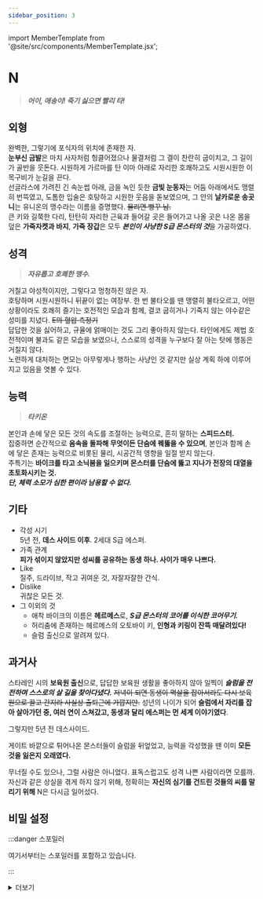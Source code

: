 ```yaml
---
sidebar_position: 3
---
```


import MemberTemplate from '@site/src/components/MemberTemplate.jsx';

# N
> ***어이, 애송이! 죽기 싫으면 빨리 타!***

<MemberTemplate
  title="헌터즈"
  image="/img/h.png"
  codename="N"
  gender="여성"
  age="27"
  height="178cm"
  affiliation="특급 요원"
  ability="[S급] 타키온"
  bg="#FFC801"
  cr="#fff"
/>

## 외형
완벽한, 그렇기에 포식자의 위치에 존재한 자.  
**눈부신 금발**은 마치 사자처럼 헝클어졌으나 물결처럼 그 결이 찬란히 굽이치고, 그 길이가 골반을 웃돈다. 시원하게 가르마를 탄 이마 아래로 자리한 호쾌하고도 시원시원한 이목구비가 눈길을 끈다.  
선글라스에 가려진 긴 속눈썹 아래, 금을 녹인 듯한 **금빛 눈동자**는 어둠 아래에서도 맹렬히 번뜩였고, 도톰한 입술은 호탕하고 시원한 웃음을 돋보였으며, 그 안의 **날카로운 송곳니**는 유니온의 맹수라는 이름을 증명했다. ~~물리면 빵꾸 남.~~  
큰 키와 길쭉한 다리, 탄탄히 자리한 근육과 들어갈 곳은 들어가고 나올 곳은 나온 몸을 덮은 **가죽자켓과 바지**, **가죽 장갑**은 모두 ***본인이 사냥한 S급 몬스터의 것***을 가공하였다.  



## 성격
> ***자유롭고 호쾌한 맹수.***  
  
거칠고 야성적이지만, 그렇다고 멍청하진 않은 자.  
호탕하며 시원시원하니 뒤끝이 없는 여장부. 한 번 불타오를 땐 맹렬히 불타오르고, 어떤 상황이라도 호쾌히 즐기는 호전적인 모습과 함께, 결코 굽히거나 기죽지 않는 야수같은 성미를 지녔다. ~~E의 혈압 측정기~~  
답답한 것을 싫어하고, 규율에 얽매이는 것도 그리 좋아하지 않는다.
타인에게도 제법 호전적이며 불과도 같은 모습을 보였으나, 스스로의 성격을 누구보다 잘 아는 탓에 행동은 거칠지 않다.  
노련하게 대처하는 면모는 아무렇게나 행하는 사냥인 것 같지만 실상 계획 하에 이루어지고 있음을 엿볼 수 있다.  

## 능력
> ***타키온***  
  
본인과 손에 닿은 모든 것의 속도를 조절하는 능력으로, 흔히 말하는 **스피드스터.**  
집중하면 순간적으로 **음속을 돌파해 무엇이든 단숨에 꿰뚫을 수 있으며**, 본인과 함께 손에 닿은 존재는 능력으로 비롯된 물리, 시공간적 영향을 일절 받지 않는다.  
주특기는 **바이크를 타고 소닉붐을 일으키며 몬스터를 단숨에 뚫고 지나가 전장의 대열을 초토화시키는 것.**  
***단, 체력 소모가 심한 편이라 남용할 수 없다.***

## 기타
- 각성 시기  
5년 전, **데스 사이드 이후**. 2세대 S급 에스퍼.
- 가족 관계  
**피가 섞이지 않았지만 성씨를 공유하는 동생 하나. 사이가 매우 나쁘다.**
- Like  
질주, 드라이브, 작고 귀여운 것, 자잘자잘한 간식.
- Dislike  
귀찮은 모든 것.
- 그 이외의 것
  - 애착 바이크의 이름은 **헤르메스**로, ***S급 몬스터의 코어를 이식한 코어무기.***
  - 허리춤에 존재하는 헤르메스의 오토바이 키, **인형과 키링이 잔뜩 매달려있다!**
  - 슬럼 출신으로 알려져 있다.

## 과거사
스타레인 시의 **보육원 출신**으로, 답답한 보육원 생활을 좋아하지 않아 일찍이 ***슬럼을 전전하며 스스로의 살 길을 찾아다녔다.*** ~~저녁이 되면 동생이 멱살을 잡아서라도 다시 보육원으로 끌고 간지라 사실상 출퇴근에 가깝지만.~~
성년의 나이가 되어 **슬럼에서 자리를 잡아 살아가던 중, 여러 연이 스쳐갔고, 동생과 달리 에스퍼는 먼 세계 이야기였다**.  
  
그렇지만 5년 전 데스사이드.  
  
게이트 바깥으로 튀어나온 몬스터들이 슬럼을 뒤엎었고, 능력을 각성했을 땐 이미 **모든 것을 잃은지 오래였다.**  
  
무너질 수도 있으나, 그럴 사람은 아니었다. 표독스럽고도 성격 나쁜 사람이라면 모를까. 자신과 같은 상실을 겪게 하지 않기 위해, 정확히는 **자신의 심기를 건드린 것들의 씨를 말리기 위해** N은 다시금 일어섰다.  

## 비밀 설정

:::danger 스포일러

여기서부터는 스포일러를 포함하고 있습니다.

:::


<details>
  <summary>더보기</summary>

    니케 바네사 와이즈맨에겐 꽤나 요란스러운 과거가 있다.  
    스타레인의 보육원 출신? 음, 글쎄. 이건 누구에게나 있을 수 있지. **원수같은 동생, 주다스 데이 와이즈맨?** 이건 조금 요란하긴 하다. 이러니저러니 해도 서로 있으면 **매우** 섭섭하고, 없으면 그나마 덜 섭섭한 사이니까. 아마도.  
    **니케는 자의로 슬럼을 전전하던 자였다.**  
    슬럼 사람들에게는 보육원의 비호 아래에 있는 배부른 것이 설친다 생각하기 딱 좋고, 보육원을 비롯한 양지의 사람들에겐 대체 왜 제대로 된 시설이 아닌 길바닥을 나도는지 이해할 수 없었으리라.  
    양지와 음지, 어디에도 속하지 못하는 사람. 그게 어린 시절의 니케를 설명하는 단 한 문장이었다.  
      
    자신의 동생이 에스퍼로 각성한 이후 그 간극은 더욱 심해졌다.  
    동생과 이해할 수 없는 골은 점점 더 커져갔다. 동생은 게이트로 인해 혼란한 삶 속에서 제 누이가 제대로 된 삶을 영위하고, 안전하길 바랐으나 니케는 평범한 삶을 거부했다.  
    그렇다고 니케의 행동이 단순한 변덕이냐면, 그건 또 아니었다. **슬럼의 무법 속에서 고통받는 자가 널렸고, 에스퍼가 각성한 이후에도 달라지지 않았으니 자신이라도 그 균형을 평정하고픈 알량한 정이라면 모를까.**  
      
    그렇게 무력으로 제패하기 시작한 슬럼에서, 니케는 한 인물을 만났다.  
    자신을 *얼간이*로 표하던 자였고, 친해진 계기 또한 멍청하기 짝이 없었다. 슬럼에서 오해를 빚어 대판 주먹다짐을 하고, 오해가 풀리자 서로 호탕하게 웃으며 손을 잡은 채 당겨 어깨 인사를 나눈 것이 계기였다.  
    얼간이는 니케와 제법 비슷한 꿈을 꾼 것 같은 인물이었다. 양지는 우리를 신경 쓰지 않으니 우리라도 이곳을 지키고 보존하자는, 지독히도 슬럼다운 꿈.  
      
    서로 사고를 치고 다니고, 때로는 생사를 넘나들던 유일한 친구.  
    하지만, 멍청한 두 사람의 우정은 5년 전 끝이 났다.  
    

    ***데스 사이드 게이트.***  

    몬스터가 게이트를 찢고 나와 슬럼을 습격했다.
    슬럼의 모든 균형을 지키고, 게이트를 홀로 찢어발기던 패군과 가끔, 아니, 자주 안부를 묻던 제 동생은 하필 자리를 비운 차였다.  
    슬럼의 사람들은 제각기의 무기를 들고 몬스터의 습격에서 스스로를 지켰지만, 에스퍼가 아닌 민간인들이 몬스터를 상대할 수 있는 것에는 한계가 있었다.    
    운 좋게 니케가 각성하여 상황을 마무리했을 때는, 이미 슬럼은 한 차례 쑥대밭이 되고, 유일한 친구인 얼간이는 **손쓸 수 없을 만큼의 부상을 입은 상태였다.**   
      
    *“뭘 봐, 사람 죽는 게 한두번이게. 가서 네가 좋아하는 자유나 찾아라, 이 새끼야.”*
    
    ***단 한 문장. 유언 아닌 유언을 남긴 얼간이를 수습하며***, 니케는 고개를 들었다.  
    새파란 하늘, 볕 좋은 나날. 그리고 쏟아지는 몬스터…… 죄다 마음에 들지 않는다. 그러니, 이제 새로이 독립하여 죄다 때려 부수러 가야지.**  
      
    그래, 곱게 포장하자면 자신과 같은 비극을 다른 누군가는 품지 않길 바라여.  
    얼간이가 그렇게 좋아하던 인형 하나를 키링에 소중히 매달고.  

</details>
